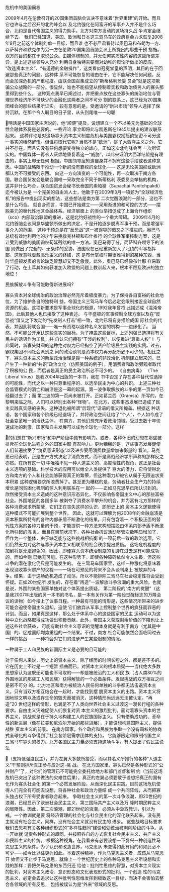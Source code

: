 
危机中的美国霸权

2009年4⽉在伦敦召开的20国集团⾸脑会议决不意味着“世界重建”的开始。⽽且它也许与之后召开的北约峰会以
及北约强化在阿富汗的军事介⼊并不是什么巧合，北约是当代帝国主义的得⼒助⼿。北⽅对南⽅发动的这场持久战
争肯定会继续下去。
我们已经知道，美国、欧洲和⽇本这三驾马车的政府将会⼒求恢复2008年9⽉之前这个体制的单⼀⽬标，⽽且谁
也不必严肃看待以奥巴马和布朗为⼀⽅、以萨科齐和默克尔为另⼀⽅在伦敦20国集团⾸脑会议上所提出的那些⼲预
措施。双⽅的⽬的都在于取悦公众。由媒体炮制的、并⽆任何实质性内容的这些所谓差异，是上述这些领导⼈充分
利⽤⾃⾝独特需要⽽对幼稚的舆论所做出的反应。
“改造资本主义”、“有道德的⾦融操作”，这类看似冠冕堂皇的声明，其⽬的在于回避那些真正的问题。这种体
系不可能恢复的理由在于，它不能解决任何问题，反⽽会加深危机的严重程度。由联合国召集成⽴的“斯蒂格利茨委
员会”就是这项欺骗公众战略的⼀部分。很显然，谁也不能指望从控制着实权和政治债务⼈的寡头那⾥得到些什么。
这种观点我早已阐述过，并把重点放在这些寡头的统治地位与管理世界经济所不可缺少的⾦融化这两者之间不可分
割的联系上，这已经为20国集团峰会的那些结果所证实。
较有意思的是，受邀请的“新兴市场”领导⼈选择了保持沉默。在那个令⼈瞩⽬的⽇⼦⾥，从头到尾唯⼀⼀句聪

明话是中国国家主席说的，他“顺便”提及，设想建⽴⼀个不以美元为基础的全球性⾦融体系将是必要的。⼀些评论
家⽴即将此与凯恩斯在1945年提出的建议联系起来。
这种评论是对这场寡头资本主义制度危机与美国霸权摇摇欲坠密不可分这⼀事实的幡然醒悟。但谁将取代它呢?
当然不是“欧洲”，除了⼤西洋主义之外，它并不存在，⽽且它没有任何想要变得独⽴的雄⼼，正如这次北约峰会再
⼀次所证实的。中国媒体⼀再令⼈厌烦地重复着这⼀“威胁”，以此来证明⼤西洋结盟是有理由的，事实上却⽆任何
根据。中国领导层知道⾃⾝并不拥有这些⼿段或者这种意愿。中国的战略限于推动⼀个新的没有霸权的全球化——
这是⽆论美国抑或欧洲都认为不可接受的东西。
向这⼀⽅向演变的⼀个可能性，再⼀次取决于南⽅各国。联合国贸发会是联合国唯⼀采取完全不同于斯蒂格利
茨委员会举措的机构，这并⾮什么巧合，联合国贸发会秘书长泰国的素帕猜（Supachai Panitchpakdi）迄今被认为是
⼀个完美的⾃由派⼈⼠，他敢于在2009年3⽉⼀项题为“全球经济危机”的报告中提出现实的想法，这些想法是南⽅第
⼆次觉醒浪潮的⼀部分，这也不是什么巧合。
就⾃⾝⽽⾔，中国已开始建⽴——采⽤渐进的和可控的⽅式——摆脱美元的替代性地区⾦融体系。经济层⾯上
的类似举措促成了上海合作组织（sco）内部政治联盟的推进，这是北约好战性的⼀个重⼤障碍。
2009年4⽉的北约⾸脑会议同意华盛顿所做出的决定，不是开始逐步脱离军事⼲预，⽽是增强军事介⼊的范围，
这种⼲预总是在“反恐战”这⼀被误导的借⼜之下推进的。奥巴马总统有效地利⽤他的才华来挽救克林顿和布什推⾏
的全球性军事控制⽅案，这是让受到威胁的美国霸权苟延残喘的唯⼀⽅法。奥巴马得了分，⽽萨科齐领导下的法国
则做出了完全的、⽆条件的妥协，法国现在已经重新加⼊了北约的军事指挥部，这就意味着戴⾼乐主义的终结，这
是布什掌权时期很难得到的某种东西，当时华盛顿发表的⾔论缺乏智慧却又不乏傲慢。此外，奥巴马已经像布什那
样采取了⾏动，在⼟⽿其如何获准加⼊欧盟的问题上教训起⼈来，根本不顾及欧洲的独⽴地位！

民族解放⽃争有可能取得新进展吗?

寡头资本对全球统治的政治治理必然充斥着极度暴⼒。为了保持各⾃富裕的社会地位，为了维护各⾃的独特利
益，帝国主义三驾马车今后必定会限制接近全球⾃然资源的机会。这项新要求是军事全球化的根源，1992我年曾将
此描述成《混沌帝国》，此后其他⼈也已接受了这种表述。
与华盛顿的军事控制全球⽅案以及在“反恐战”借⼜之下发动的“先发制⼈打击”相⼀致，北约已将⾃⾝描绘成国
际社会的代表，并因此将联合国——唯⼀有资格以这种名义发⾔的机构——边缘化了。
当然，不可能公开承认这些真实的⽬标。为了掩盖这些⽬标，上述列强已选择将有关民主的话语作为⼯具，并
⾃认它们拥有“⼲涉的权利”，以便推进“尊重⼈权”！
与此同时，新寡头财阀的这种绝对权⼒已经掏空了资产阶级民主实践的实质。过去，霸权集团不同社会派别之
间的政治谈判是资本权⼒再分配所必不可少的。相⽐之下，寡头资本主义的新型政治治理是靠⼀种系统的⾮政治化
机制建⽴起来的，已产⽣了⼀种新的“共识”政治⽂化（仿照美国的例⼦），⽤消费者和政治旁观者取代了积极的公
民，⽽后者是真正的民主政治所必不可少的。 《⾃由病毒》 （The Liberal Virus）是我2004年出版的⼀本书，我在
书中否定了存在各种替代性选择的可能性，⽽代之以⼀种只尊重程序的、以选举民主为中⼼的共识。
上述三种社会监管模式的消亡和崩溃是这⼀幕的起源。第⼀波争取解放的⽃争的第⼀页如今已经翻过去了；⽽
第⼆波的第⼀页尚未被打开。正如葛兰西（Gramsa）所写的，在黎明来临之际，⼈们可以辨别出各种“怪物”。
在北⽅，这些事态发展已造成了民主实践真实感的丧失。这种退化被所谓“后现代”话语的借⼜所掩盖。根据这
种话语，各个国家和各个阶级已经退场了，并将政治空间让给了“个⼈”，个⼈如今成了社会变⾰唯⼀的活跃主体。
在南⽅，其他幻想充斥着政治领域。受过去数⼗年快速成功的刺激，国家和⾃主发展可以成为全球化⼀部分，这样

的幻想在“新兴市场”和中产阶级中颇有影响⼒。或者，各种怀旧的幻想在那些被排斥在全球化进程之外的国家中颇
有影响⼒。更为糟糕的是，这些事态发展促使⼈们普遍接受了“消费意识形态”以及进步要⽤消费数量增加来衡量的
看法。马克思已经表明，正是⽣产⽅式决定了消费⽅式，⽽不是庸俗经济学所声称的那样反之亦然。在所有这⼀切
中唯独不见⼀种⼈道主义的、⾼度理性的视⾓，这正是社会主义选项的基础。科学技术的应⽤可以给全⼈类提供了
巨⼤的潜⼒，它将使得北⽅和南⽅的个⼈和社会能够获得真正的繁荣，但这种潜⼒却被它从属于⽆限追求资本积累
这种逻辑要求所浪费掉了。甚⾄更为糟糕的是，劳动者社会⽣产⼒的持续增长是同贫困化机制的惊⼈利⽤联系在⼀
起的——正如马克思早已所认识到的。
欣然接受资本主义造成的这种意识形态异化，不仅影响各帝国主义中⼼的那些富裕社会。外围地区的各国多半
被剥夺了消费⽔平攀升的机会，并为富有北⽅那样的各种消费渴求所蒙蔽，它们正在丧失这样的认识，即历史上的
资本主义逻辑使得这种模式不可能扩展到整个世界。
因此，这就可以理解为何2008年的⾦融崩溃是资本积累所特有的各种内部⽭盾不断激化的结果。只有包含着⼀
个积极正⾯的替代性⽅案的各种⼒量的⼲预，才能提供⼀种⽅法来构想摆脱由体系内部⽭盾不断激化所引起的混
乱。⽽且在⽬前状况下，各种社会抗议活动尽管次数明显增加了，但作为⼀个整体，由于缺乏能与这些挑战相抗衡
的⼀项前后⼀致的政治选项，它们仍然⽆⼒对这种与寡头资本主义相联系的社会秩序提出质疑。
这场危机程度的加剧将是⽆法避免的，因此，即便寡头资本统治制度的复辟在过去是有可能成功的，⽽如今则
已绝⽆可能。在这种形势下，即使各种障碍依然令⼈⽣畏，但这些⽃争的潜在激化仍只是可能发⽣的。
在三驾马车国家⾥，这样⼀种激化将意味着出现没收寡头财产的议程——⼀场在可预见的将来不会从谈判桌上
被放弃的⽃争。结果，由于这场危机造成了动荡，所以不能排除三驾马车社会稳定性将会受到怀疑。正如20世纪所
发⽣的，存在着“再造”⼀波解放⽃争浪潮的重⼤风险。也就是说，外围的某些国家单独对这个体系提出质疑。
第⼆阶段的“南⽅的觉醒”（这是我2007年出版的另⼀本书的书名，是⼀本有关作为第⼀阶段觉醒标志的万隆会
议的读物）如今摆上了议事⽇程。⼀种最有可能的情形是，这些情况所带来的进步可能会迫使帝国主义退却，迫使
它们放弃从军事上控制整个世界的疯狂⽽罪恶的计划。⽽且，如果真是这样，那么处于体系中⼼的这些国家的民主
运动可以为这种中⽴化战略取得成功做出积极贡献。此外，帝国主义获取剩余价值的下降也让上述这些社会获益，
可能有助社会主义意识的觉醒本⾝就是有利于南⽅（尤其是中国）的、促成国际均势重组的⼀个结果。不过，南⽅
社会可能依然会⾯临同过去⼀样的挑战——⼀种将会对它们的进步产⽣某些限制的情况。

⼀种属于⼯⼈和民族的新国际主义是必要的且可能的

对于任何⼈来说，历史上的资本主义，除了经历的时间长短之外，都是差不多的。它在历史上不过是⼀个短暂
插曲⽽已。对资本主义的根本质疑——当代绝⼤多数思想家认为这既⽆可能也不可取的——却是被统治的⼯⼈和民
族（占⼈类80%的外围地区的那些⼯⼈和民族）获得解放的⼀个必备条件。发起挑战的双⽅相互之间是密不可分
的。北⽅地区和南⽅被统治⼈民任何单独的⽃争都⽆法击退资本主义。只有当双⽅相互结合在⼀起时，才能找到摆
脱资本主义的出路。资本主义将因地球⽂明以及或许⽣命的毁灭⽽被消灭，这种情形尚远远⽆法被认定。“再造”20
世纪这样的情形，也满⾜不了⼈类向世界社会主义过渡这⼀漫长⾏程的各种要求。⾃由主义灾难促使⼈们恢复对资
本主义的激烈批判。⾯对着寡头资本的世界主义，挑战就是在于持久地构建⼯⼈的民族国际主义。
只有借助成功的、⾰命性的新进展（像在拉美和尼泊尔开始的那些进展），才能设想构建国际主义，提供战胜
资本主义的前景。
在南⽅国家，各个政府和民族为争取⼀个没有霸权的协商式全球化的⽃争得到了社会各阶层需求团体的⽀持，
它能够限定和限制帝国主义三驾马车寡头的权⼒。北⽅各国民主⼒量必须⽀持这场⽃争。有⼈提出了假民主说法

（⽀持低强度民主），并为左翼⼤多数所接受，⽽以其名义所推⾏的各种“⼈道主义”⼲预则排斥真正参与应对这-挑
战。
在北⽅国家⾥，寡头已然是各种形式的“公共财产”了，对它们的管理已不可能完全委托给地⽅和部门监督和制
约（当前这场危机已突出了这种做法的灾难性后果）。真正的左翼必须要敢于设想把真正的国有化作为寡头社会化
的第⼀个必然发展阶段，从⽽深化民主实践。⽬前这场危机使得⼈们完全有可能去设想，将各种社会和政治⼒量结
成⼀个共同阵线，从⽽把寡头独占权下所有受害者联合起来。
争取社会主义的第⼀次⽃争浪潮，即20世纪的浪潮，已经显⽰了欧洲社会民主主义、第三国际共产主义以及万
隆时期民粹主义的局限性。因此，第⼆次浪潮，即21世纪的浪潮，必须从中汲取教训，引以为戒。⼀个教训就是要
将经济管理的社会化与社会民主化的深化联系起来。没有民主就没有社会主义，同样，没有社会主义就没有民主的
进步。
这些战略⽬标要求我们去思考有关各种组织形式的“多样性趋同”建设和受统治被剥削阶级的⽃争。从⼀开始就
谴责各种形式的趋同，并按照各⾃的⽅式恢复社会民主主义、共产主义和民粹主义的传统。
根据这种视⾓，在我看来有必要设想⼀下复兴⼀种创造性马克思主义的条件。为了认识和改造世界，马克思从
未变得如此有⽤的和如此必不可少——如今⽐以往更为如此。本着这种精神，作为马克思主义者，应该从马克思开
始但又不⽌步于马克思，就像上⼀个世纪历史上的各种马克思主义所设想和实践的那样：要把⽋马克思的东西归还
给他：批判性思维的智慧，对资本主义现实的批判，对资本主义政治、意识形态和⽂化表现形式的批判。⼀个创造
性的马克思主义，必定会去追求让这种批判性思维发挥到极致这⼀⽬标，⽽决不会害怕去整合各领域的所有反思，
包括被误认为是“外来”领域的反思。
